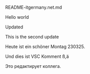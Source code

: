 README-itgermany.net.md

Hello 
world

Updated

This is the second update


Heute ist ein schöner Montag 230325.

Und dies ist VSC Komment ß,ä

Это редактирует коллега.
